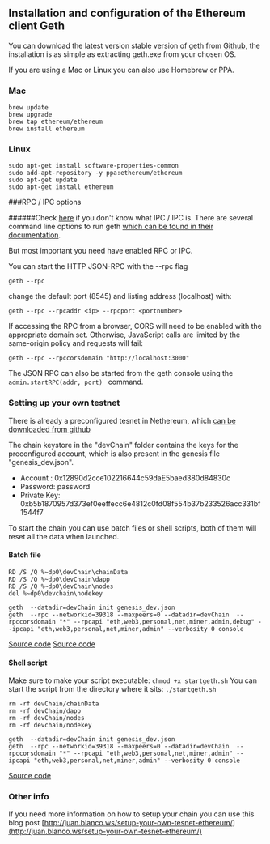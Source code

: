 ## Installation and configuration of the Ethereum client Geth

You can download the latest version stable version of geth from [Github](https://github.com/ethereum/go-ethereum/releases), the installation is  as simple as extracting geth.exe from your chosen OS.

If you are using a Mac or Linux you can also use Homebrew or PPA.

### Mac
```
brew update
brew upgrade
brew tap ethereum/ethereum
brew install ethereum
```

### Linux

```
sudo apt-get install software-properties-common
sudo add-apt-repository -y ppa:ethereum/ethereum
sudo apt-get update
sudo apt-get install ethereum
```

###RPC / IPC options

######Check [here](/docs/Ethereum-glossary-for-newbies/RPC-IPC.md) if you don't know what IPC / IPC is.
There are several command line options to run geth [which can be found in their documentation](https://github.com/ethereum/go-ethereum/wiki/Command-Line-Options).

But most important you need have enabled RPC or IPC.

You can start the HTTP JSON-RPC with the --rpc flag

```
geth --rpc
```

change the default port (8545) and listing address (localhost) with:

```
geth --rpc --rpcaddr <ip> --rpcport <portnumber>
```
If accessing the RPC from a browser, CORS will need to be enabled with the appropriate domain set. Otherwise, JavaScript calls are limited by the same-origin policy and requests will fail:

```
geth --rpc --rpccorsdomain "http://localhost:3000"
```
The JSON RPC can also be started from the geth console using the ```admin.startRPC(addr, port) ``` command.

### Setting up your own testnet

There is already a preconfigured tesnet in Nethereum, which [can be downloaded from github](https://github.com/Nethereum/Nethereum/tree/master/testchain/clique)

The chain keystore in the "devChain" folder contains the keys for the preconfigured account, which is also present in the genesis file "genesis_dev.json".

* Account : 0x12890d2cce102216644c59daE5baed380d84830c
* Password: password
* Private Key: 0xb5b1870957d373ef0eeffecc6e4812c0fd08f554b37b233526acc331bf1544f7


To start the chain you can use batch files or shell scripts, both of them will reset all the data when launched.





#### Batch file

```
RD /S /Q %~dp0\devChain\chainData
RD /S /Q %~dp0\devChain\dapp
RD /S /Q %~dp0\devChain\nodes
del %~dp0\devchain\nodekey

geth  --datadir=devChain init genesis_dev.json
geth  --rpc --networkid=39318 --maxpeers=0 --datadir=devChain  --rpccorsdomain "*" --rpcapi "eth,web3,personal,net,miner,admin,debug" --ipcapi "eth,web3,personal,net,miner,admin" --verbosity 0 console

```
[Source code](https://github.com/Nethereum/Nethereum/blob/master/testchain/startgeth.bat)
[Source code](https://github.com/Nethereum/Nethereum/blob/master/testchain/startgeth.bat)

[//]: # (CJuan> I couldn't run that script, your help is welcome)

#### Shell script

Make sure to make your script executable: ` chmod +x startgeth.sh `
You can start the script from the directory where it sits: ` ./startgeth.sh `
```
rm -rf devChain/chainData
rm -rf devChain/dapp
rm -rf devChain/nodes
rm -rf devchain/nodekey

geth  --datadir=devChain init genesis_dev.json
geth  --rpc --networkid=39318 --maxpeers=0 --datadir=devChain  --rpccorsdomain "*" --rpcapi "eth,web3,personal,net,miner,admin" --ipcapi "eth,web3,personal,net,miner,admin" --verbosity 0 console

```
[Source code](https://github.com/Nethereum/Nethereum/blob/master/testchain/startgeth.sh)

### Other info
If you need more information on how to setup your chain you can use this blog post
[http://juan.blanco.ws/setup-your-own-tesnet-ethereum/](http://juan.blanco.ws/setup-your-own-tesnet-ethereum/)
